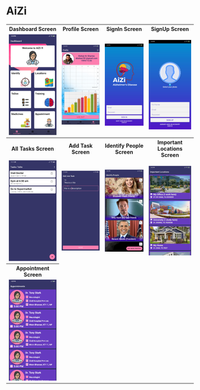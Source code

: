 # AiZi

<table style="width:100%; align:center;" >
  <tr>
    <th>Dashboard Screen</th>
    <th>Profile Screen</th>
    <th>SignIn Screen</th>
    <th>SignUp Screen</th>
  </tr>
  <tr>
    <td><img alt="dashboard" src="https://raw.githubusercontent.com/iamkishansharma/my-project-screenshots/main/AiZi/dashboard.jpg" width="200px"/></td>
    <td><img alt="profile" src="https://raw.githubusercontent.com/iamkishansharma/my-project-screenshots/main/AiZi/profile.jpg" width="200px"/></td>
    <td><img alt="signin" src="https://raw.githubusercontent.com/iamkishansharma/my-project-screenshots/main/AiZi/sign-in.jpg" width="200px"/></td>
    <td><img alt="signup" src="https://raw.githubusercontent.com/iamkishansharma/my-project-screenshots/main/AiZi/sign-up.jpg" width="200px"/></td>
    <tr>
    <th>All Tasks Screen</th>
    <th>Add Task Screen</th>
    <th>Identify People Screen</th>
    <th>Important Locations Screen</th>
  </tr>
  <tr>
    <td><img alt="allTasks" src="https://raw.githubusercontent.com/iamkishansharma/my-project-screenshots/main/AiZi/Task.jpg" width="200px"/></td>
    <td><img alt="addTask" src="https://raw.githubusercontent.com/iamkishansharma/my-project-screenshots/main/AiZi/AddTask.jpg" width="200px"/></td>
    <td><img alt="identify" src="https://raw.githubusercontent.com/iamkishansharma/my-project-screenshots/main/AiZi/Identify.jpg" width="200px"/></td>
    <td><img alt="locations" src="https://raw.githubusercontent.com/iamkishansharma/my-project-screenshots/main/AiZi/Locations.jpg" width="200px"/></td>
    </tr>
  <tr>
    <th>Appointment Screen</th>
<!--     <th>Add Task Screen</th>
    <th>Identify People Screen</th>
    <th>Important Locations Screen</th> -->
  </tr>
  <tr>
    <td><img alt="allTasks" src="https://raw.githubusercontent.com/iamkishansharma/my-project-screenshots/main/AiZi/Appointment.jpg" width="200px"/></td>
<!--     <td><img alt="addTask" src="https://raw.githubusercontent.com/iamkishansharma/my-project-screenshots/main/AiZi/AddTask.jpg" width="200px"/></td>
    <td><img alt="identify" src="https://raw.githubusercontent.com/iamkishansharma/my-project-screenshots/main/AiZi/Identify.jpg" width="200px"/></td>
    <td><img alt="locations" src="https://raw.githubusercontent.com/iamkishansharma/my-project-screenshots/main/AiZi/Locations.jpg" width="200px"/></td> -->
    </tr>
</table>
